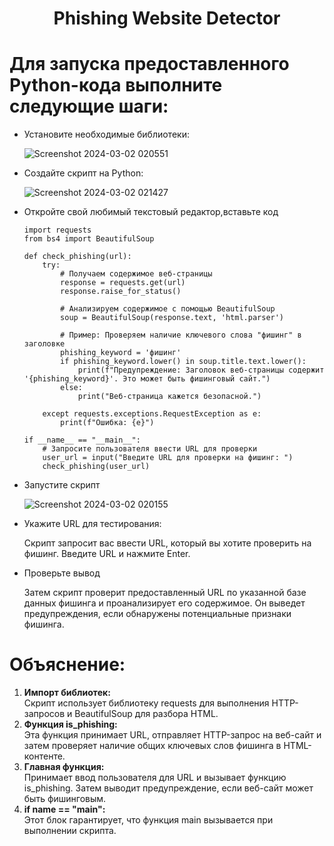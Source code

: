  <h1 align="center", font-size="40px">Phishing Website Detector</h1>

# Для запуска предоставленного Python-кода выполните следующие шаги:
<ul>

<li>Установите необходимые библиотеки:</li>

![Screenshot 2024-03-02 020551](https://github.com/Hasul79/Phishing-Website-Detector/assets/95657084/47b17144-83f9-4c85-ad87-6028934cad81)

<li>Создайте скрипт на Python:</li>

![Screenshot 2024-03-02 021427](https://github.com/Hasul79/Phishing-Website-Detector/assets/95657084/5c54227d-4c2c-42f6-88be-d1108db349f5)


<li>Откройте свой любимый текстовый редактор,вставьте код</li>

```
import requests
from bs4 import BeautifulSoup

def check_phishing(url):
    try:
        # Получаем содержимое веб-страницы
        response = requests.get(url)
        response.raise_for_status()

        # Анализируем содержимое с помощью BeautifulSoup
        soup = BeautifulSoup(response.text, 'html.parser')

        # Пример: Проверяем наличие ключевого слова "фишинг" в заголовке
        phishing_keyword = 'фишинг'
        if phishing_keyword.lower() in soup.title.text.lower():
            print(f"Предупреждение: Заголовок веб-страницы содержит '{phishing_keyword}'. Это может быть фишинговый сайт.")
        else:
            print("Веб-страница кажется безопасной.")

    except requests.exceptions.RequestException as e:
        print(f"Ошибка: {e}")

if __name__ == "__main__":
    # Запросите пользователя ввести URL для проверки
    user_url = input("Введите URL для проверки на фишинг: ")
    check_phishing(user_url)
```

<li>Запустите скрипт</li>

![Screenshot 2024-03-02 020155](https://github.com/Hasul79/Phishing-Website-Detector/assets/95657084/c54ed702-a5b5-4fbd-82b9-ba4fc7654129)


<li>Укажите URL для тестирования:</li>
<p>Скрипт запросит вас ввести URL, который вы хотите проверить на фишинг. Введите URL и нажмите Enter.</p>

<li>Проверьте вывод</li>
<p>Затем скрипт проверит предоставленный URL по указанной базе данных фишинга и проанализирует его содержимое. Он выведет предупреждения, если обнаружены потенциальные признаки фишинга.</p>
</ul>


# Объяснение:

<ol>

<li>
    <b>Импорт библиотек:</b> <br />
Скрипт использует библиотеку requests для выполнения HTTP-запросов и BeautifulSoup для разбора HTML.</li>
<li>
    <b>Функция is_phishing:</b> <br />
Эта функция принимает URL, отправляет HTTP-запрос на веб-сайт и затем проверяет наличие общих ключевых слов фишинга в HTML-контенте.</li>
  <li>  <b>Главная функция: </b> <br />
Принимает ввод пользователя для URL и вызывает функцию is_phishing. Затем выводит предупреждение, если веб-сайт может быть фишинговым.</li>

<li>
    <b>if name == "main":</b> <br />
Этот блок гарантирует, что функция main вызывается при выполнении скрипта.</li>
